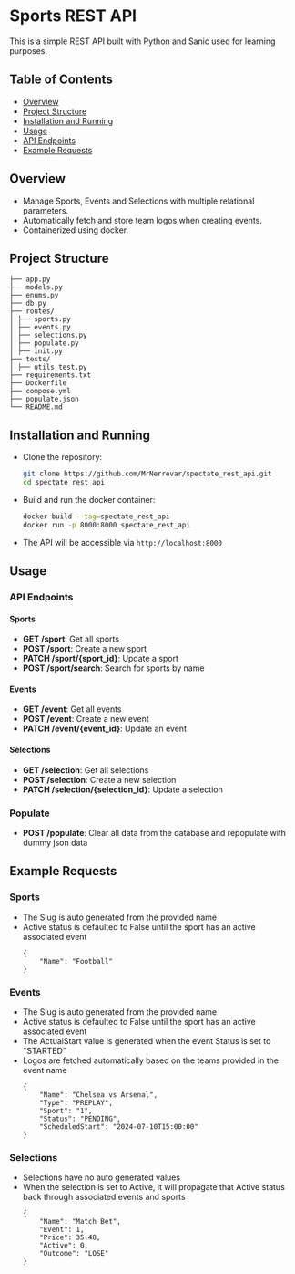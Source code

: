 # Sports REST API

This is a simple REST API built with Python and Sanic used for learning purposes.

## Table of Contents
- [Overview](#overview)
- [Project Structure](#project-structure)
- [Installation and Running](#installation-and-running)
- [Usage](#usage)
- [API Endpoints](#api-endpoints)
- [Example Requests](#example-requests)

## Overview
- Manage Sports, Events and Selections with multiple relational parameters.
- Automatically fetch and store team logos when creating events.
- Containerized using docker.

## Project Structure
````
├── app.py 
├── models.py
├── enums.py
├── db.py
├── routes/
│ ├── sports.py
│ ├── events.py
│ ├── selections.py
│ ├── populate.py
│ ├── init.py
├── tests/
│ ├── utils_test.py
├── requirements.txt
├── Dockerfile
├── compose.yml
├── populate.json
└── README.md
````

## Installation and Running
- Clone the repository:
    ```sh
    git clone https://github.com/MrNerrevar/spectate_rest_api.git
    cd spectate_rest_api
    ```
- Build and run the docker container:
    ```sh
    docker build --tag=spectate_rest_api
    docker run -p 8000:8000 spectate_rest_api
    ```
- The API will be accessible via `http://localhost:8000`


## Usage
### API Endpoints

#### Sports
- **GET /sport**: Get all sports
- **POST /sport**: Create a new sport
- **PATCH /sport/{sport_id}**: Update a sport
- **POST /sport/search**: Search for sports by name

#### Events
- **GET /event**: Get all events
- **POST /event**: Create a new event
- **PATCH /event/{event_id}**: Update an event

#### Selections
- **GET /selection**: Get all selections
- **POST /selection**: Create a new selection
- **PATCH /selection/{selection_id}**: Update a selection

### Populate
- **POST /populate**: Clear all data from the database and repopulate with dummy json data

## Example Requests
### Sports
- The Slug is auto generated from the provided name
- Active status is defaulted to False until the sport has an active associated event
    ```
    {
        "Name": "Football"
    }
    ```

### Events
- The Slug is auto generated from the provided name
- Active status is defaulted to False until the sport has an active associated event
- The ActualStart value is generated when the event Status is set to "STARTED"
- Logos are fetched automatically based on the teams provided in the event name
    ```
    {
        "Name": "Chelsea vs Arsenal",
        "Type": "PREPLAY",
        "Sport": "1",
        "Status": "PENDING",
        "ScheduledStart": "2024-07-10T15:00:00"
    }
    ```

### Selections
- Selections have no auto generated values
- When the selection is set to Active, it will propagate that Active status back through associated events and sports
    ```
    {
        "Name": "Match Bet",
        "Event": 1,
        "Price": 35.48,
        "Active": 0,
        "Outcome": "LOSE"
    }
    ```
